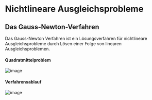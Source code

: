 # Nichtlineare Ausgleichsprobleme

## Das Gauss-Newton-Verfahren

Das Gauss-Newton Verfahren ist ein Lösungsverfahren für nichtlineare Ausgleichsprobleme durch Lösen
einer Folge von linearen Ausgleichsproblemen.

#### Quadratmittelproblem

![image](https://user-images.githubusercontent.com/8350985/120327401-ffd13000-c2e9-11eb-915d-94852b9e623a.png)

#### Verfahrensablauf

![image](https://user-images.githubusercontent.com/8350985/120329385-16788680-c2ec-11eb-9925-61903a7ac58e.png)

